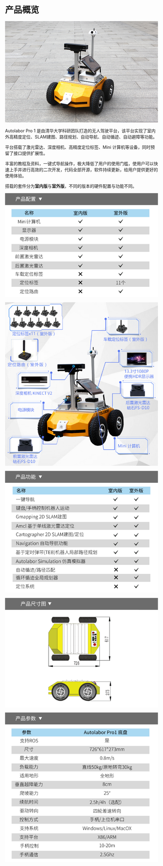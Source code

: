 # 产品概览

![](imgs/product-1.JPG)

Autolabor Pro 1 是由清华大学科研团队打造的无人驾驶平台，该平台实现了室内外高精度定位、SLAM建图、路径规划、自动导航、自动循迹、自动避障等功能。

平台搭载了激光雷达、深度相机、高精度定位标签、Mini 计算机等设备，同时预留了接口提供扩展性。

丰富的教程及资料，一键式导航操作，极大降低了用户的使用门槛，使用户可以快速上手并进行高效的二次开发，代码全部开源，软件持续更新，给用户提供更好的使用体验。

搭载的套件分为**室内版**与**室外版**，不同的版本的硬件配置与功能不同。

![](imgs/product-4.png)

![](imgs/product-2.jpg)

![](imgs/product-3.png)

![](imgs/product-5.png)

![](imgs/product-6.png)
